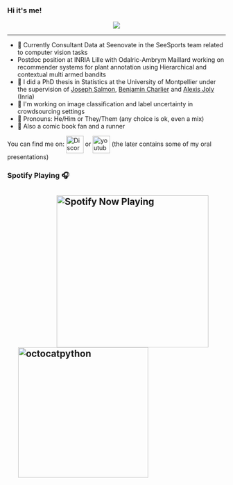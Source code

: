 ### Hi it's me!

<div align="center">
  <img src="https://i.imgur.com/HFu80oM.gif">
 </div>

--------
- :muscle: Currently Consultant Data at Seenovate in the SeeSports team related to computer vision tasks
- Postdoc position at INRIA Lille with Odalric-Ambrym Maillard working on recommender systems for plant annotation using Hierarchical and contextual multi armed bandits
- :seedling: I did a PhD thesis in Statistics at the University of Montpellier under the supervision of [Joseph Salmon](http://josephsalmon.eu/), [Benjamin Charlier](https://imag.umontpellier.fr/~charlier/index.php?page=index) and [Alexis Joly](http://www-sop.inria.fr/members/Alexis.Joly/wiki/pmwiki.php) (Inria)
- :telescope: I'm working on image classification and label uncertainty in crowdsourcing settings
- :slightly_smiling_face: Pronouns: He/Him or They/Them (any choice is ok, even a mix)
- :superhero: Also a comic book fan and a runner

You can find me on:
[<img align="center" alt="Discord" width="40px" src="https://discord.com/assets/f8389ca1a741a115313bede9ac02e2c0.svg" />](https://discordapp.com/users/674358893501218823)  or  [<img align="center" alt="youtube" width="40px" src="https://cdn2.iconfinder.com/data/icons/social-icons-33/128/Youtube-256.png" />](https://www.youtube.com/channel/UCdnqdTeUXeMNaeVrbCnxKkA) (the later contains some of my oral presentations)
<br />

### Spotify Playing 🎧

&nbsp;&nbsp;&nbsp;&nbsp; &nbsp;&nbsp;&nbsp;&nbsp; &nbsp;&nbsp;&nbsp;&nbsp; &nbsp;&nbsp;&nbsp;&nbsp; &nbsp;&nbsp;&nbsp;[<img align="center" src="https://spotify-now-playing.tanglef.vercel.app/api/spotify-playing" alt="Spotify Now Playing" width="350" />](https://open.spotify.com/user/tanguy2311)&nbsp;&nbsp;&nbsp;&nbsp; &nbsp;&nbsp;&nbsp;&nbsp;
[<img align="center" width=300 height=300 src="https://octodex.github.com/images/pythocat.png" alt="octocatpython"/>](https://octodex.github.com)
---

